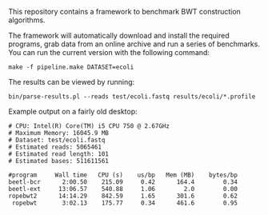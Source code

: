 This repository contains a framework to benchmark BWT construction algorithms.

The framework will automatically download and install the required programs,
grab data from an online archive and run a series of benchmarks. You can
run the current version with the following command:

`make -f pipeline.make DATASET=ecoli`

The results can be viewed by running:

`bin/parse-results.pl --reads test/ecoli.fastq results/ecoli/*.profile`

Example output on a fairly old desktop:

```
# CPU: Intel(R) Core(TM) i5 CPU 750 @ 2.67GHz
# Maximum Memory: 16045.9 MB
# Dataset: test/ecoli.fastq
# Estimated reads: 5065461
# Estimated read length: 101
# Estimated bases: 511611561

#program	 Wall time	 CPU (s)	us/bp	Mem (MB)	bytes/bp
beetl-bcr	   2:00.50	  215.09	 0.42	   164.4	    0.34
beetl-ext	  13:06.57	  540.88	 1.06	     2.0	    0.00
ropebwt2	  14:14.29	  842.59	 1.65	   301.6	    0.62
 ropebwt	   3:02.13	  175.77	 0.34	   461.6	    0.95
```
